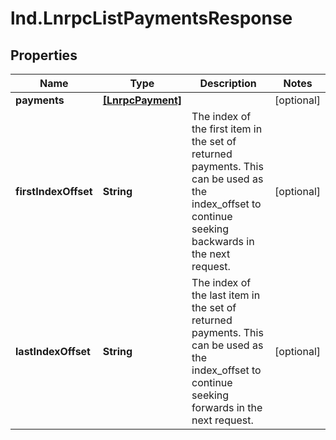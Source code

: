 # lnd.LnrpcListPaymentsResponse

## Properties

Name | Type | Description | Notes
------------ | ------------- | ------------- | -------------
**payments** | [**[LnrpcPayment]**](LnrpcPayment.md) |  | [optional] 
**firstIndexOffset** | **String** | The index of the first item in the set of returned payments. This can be used as the index_offset to continue seeking backwards in the next request. | [optional] 
**lastIndexOffset** | **String** | The index of the last item in the set of returned payments. This can be used as the index_offset to continue seeking forwards in the next request. | [optional] 


